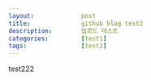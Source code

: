 ```yaml
---
layout:             post
title:              github blog test2
description:        업로드 테스트
categories:         [test1]
tags:               [test2]
---
```


test222